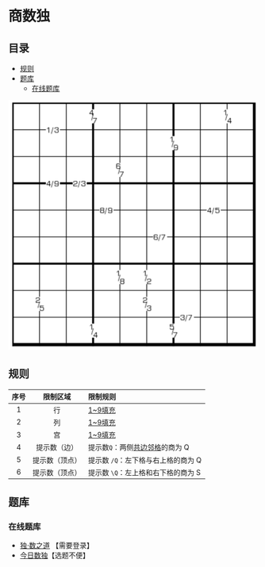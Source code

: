 # 商数独
<!-- START doctoc generated TOC please keep comment here to allow auto update -->
<!-- DON'T EDIT THIS SECTION, INSTEAD RE-RUN doctoc TO UPDATE -->
## 目录

- [规则](#%E8%A7%84%E5%88%99)
- [题库](#%E9%A2%98%E5%BA%93)
  - [在线题库](#%E5%9C%A8%E7%BA%BF%E9%A2%98%E5%BA%93)

<!-- END doctoc generated TOC please keep comment here to allow auto update -->

![题](../../../../images/sudoku/商数独.png)

## 规则

| 序号  |  限制区域   | 限制规则                  |
|:---:|:-------:|:----------------------|
|  1  |    行    | [1~9填充]               |
|  2  |    列    | [1~9填充]               |
|  3  |    宫    | [1~9填充]               |
|  4  | 提示数（边）  | 提示数`Q`：两侧[共边邻格]的商为 Q  |
|  5  | 提示数（顶点） | 提示数 `/Q`：左下格与右上格的商为 Q |
|  6  | 提示数（顶点） | 提示数 `\Q`：左上格和右下格的商为 S |

## 题库

### 在线题库

- [独·数之道](http://www.sudokufans.org.cn/lx/game.index.php?type=98) 【需要登录】
- [今日数独]【选题不便】

[1~9填充]: ../../../../rules/rules.md#1to9填充

[共边邻格]: ../../../../rules/rules.md#共边邻格

[今日数独]: https://cn.sudoku.today/g-quotients-sudoku/
